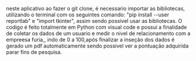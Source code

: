 neste aplicativo ao fazer o git clone, é necessario importar as bibliotecas, utilizando o terminal com os seguintes comando:  "pip install --user reportlab" e "import tkinter", assim sendo possivel usar as bibliotecas.
O codigo é feito totalmente em Python  com visual code e possui a finalidade de coletar os dados de um usuario e medir o nivel de relacionamento com a empreesa furia,, indo de 0 a 100,após finalizar a inseção dos dados é gerado um pdf automaticamente sendo possivel ver a pontuação adquirida parar fins de pesquisa.
